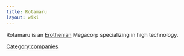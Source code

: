 ```yaml
---
title: Rotamaru
layout: wiki
---
```

Rotamaru is an [Erothenian](Erothena "wikilink") Megacorp specializing
in high technology.

[Category:companies](Category:companies "wikilink")